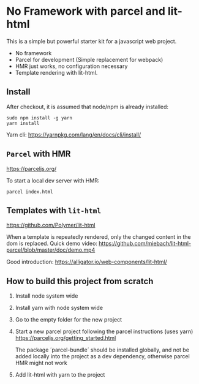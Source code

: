 # No Framework with parcel and lit-html

This is a simple but powerful starter kit for a javascript web project. 

 - No framework
 - Parcel for development (Simple replacement for webpack)
 - HMR just works, no configuration necessary
 - Template rendering with lit-html. 

## Install

After checkout, it is assumed that node/npm is already installed:

```
sudo npm install -g yarn
yarn install
```

Yarn cli: https://yarnpkg.com/lang/en/docs/cli/install/

## `Parcel` with HMR

https://parceljs.org/

To start a local dev server with HMR: 

    parcel index.html

## Templates with `lit-html`

https://github.com/Polymer/lit-html

When a template is repeatedly rendered, only the changed content in the
dom is replaced. Quick demo video: https://github.com/miebach/lit-html-parcel/blob/master/doc/demo.mp4

Good introduction: https://alligator.io/web-components/lit-html/

## How to build this project from scratch

1. Install node system wide
2. Install yarn with node system wide 
3. Go to the empty folder for the new project
4. Start a new parcel project following the parcel instructions (uses yarn) https://parceljs.org/getting_started.html

   The package ´parcel-bundle´ should be installed globally, and not be added locally into the project as a dev dependency, otherwise parcel HMR might not work
   
5. Add lit-html with yarn to the project
